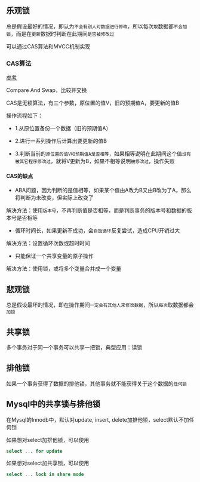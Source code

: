 ## 乐观锁

总是假设最好的情况，即认为`不会有别人对数据进行修改`，所以每次`取`数据都`不会加锁`，而是在`更新`数据时判断在此期间`是否被修改过`

可以通过CAS算法和MVCC机制实现

### CAS算法

[参考](https://segmentfault.com/a/1190000021653471)

Compare And Swap，比较并交换

CAS是无锁算法，有三个参数，原位置的值V，旧的预期值A，要更新的值B

操作流程如下：

- 1.从原位置备份一个数据（旧的预期值A）

- 2.进行一系列操作后计算出要更新的值B

- 3.判断当前的`原位置的值V和预期值A是否相等`，如果相等说明在此期间这个值`没有被其它程序修改过`，就将V更新为B，如果不相等说明`被修改过`，操作失败

#### CAS的缺点

- ABA问题，因为判断的是值相等，如果某个值由A改为B又由B改为了A，那么将判断为未改变，但实际上改变了

解决方法：使用`版本号`，不再判断值是否相等，而是判断事务的版本号和数据的版本号是否相等

- 循环时间长，如果更新不成功，会`自旋循环`反复尝试，造成CPU开销过大

解决方法：设置循环次数或超时时间

- 只能保证一个共享变量的原子操作

解决方法：使用锁，或将多个变量合并成一个变量

## 悲观锁

总是假设最坏的情况，即在操作期间`一定会有其他人来修改数据`，所以`每次`取数据都会`加锁`

## 共享锁

多个事务对于同一个事务可以共享一把锁，典型应用：读锁

## 排他锁

如果一个事务获得了数据的排他锁，其他事务就不能获得关于这个数据的`任何锁`

## Mysql中的共享锁与排他锁

在Mysql的Innodb中，默认对update, insert, delete加排他锁，select默认不加任何锁

如果想对select加排他锁，可以使用

```sql
select ... for update
```

如果想对select加共享锁，可以使用

```sql
select ... lock in share mode
```